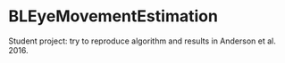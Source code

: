 # BLEyeMovementEstimation
Student project: try to reproduce algorithm and results in Anderson et al. 2016.
